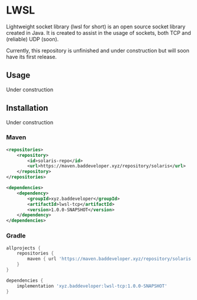 # LWSL
Lightweight socket library (lwsl for short) is an open source socket library created in Java.
It is created to assist in the usage of sockets, both TCP and (reliable) UDP (soon).

Currently, this repository is unfinished and under construction but will soon have its first release.

## Usage
Under construction

## Installation
Under construction

### Maven

```xml
<repositories>
    <repository>
        <id>solaris-repo</id>
        <url>https://maven.baddeveloper.xyz/repository/solaris</url>
    </repository>
</repositories>
```

```xml
<dependencies>
    <dependency>
        <groupId>xyz.baddeveloper</groupId>
        <artifactId>lwsl-tcp</artifactId>
        <version>1.0.0-SNAPSHOT</version>
    </dependency>
</dependencies>
```

### Gradle

```gradle
allprojects {
    repositories {
        maven { url 'https://maven.baddeveloper.xyz/repository/solaris' }
    }
}
```

```gradle
dependencies {
    implementation 'xyz.baddeveloper:lwsl-tcp:1.0.0-SNAPSHOT'
}
```